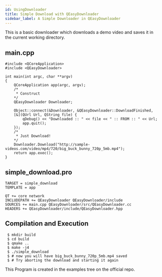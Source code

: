 ```yaml
---
id: UsingDownloader
title: Simple Download with QEasyDownloader
sidebar_label: A Simple Downloader in QEasyDownloader
---
```


This is a basic downloader which downloads a demo video and saves it in the current working directory.

## main.cpp

```
#include <QCoreApplication>
#include <QEasyDownloader>

int main(int argc, char **argv)
{
    QCoreApplication app(argc, argv);
    /*
     * Construct
    */
    QEasyDownloader Downloader;

    Object::connect(&Downloader, &QEasyDownloader::DownloadFinished,
    [&](QUrl Url, QString file) {
        qDebug() << "Downloaded :: " << file << " :: FROM :: " << Url;
        app.quit();
    });
    /*
     * Just Download!
    */
    Downloader.Download("http://sample-videos.com/video/mp4/720/big_buck_bunny_720p_5mb.mp4");
    return app.exec();
}
```

## simple_download.pro

```
TARGET = simple_download
TEMPLATE = app

QT += core network
INCLUDEPATH += QEasyDownloader QEasyDownloader/include 
SOURCES += main.cpp QEasyDownloader/src/QEasyDownloader.cc
HEADERS += QEasyDownloader/include/QEasyDownloader.hpp
```

## Compilation and Execution

```
 $ mkdir build
 $ cd build
 $ qmake ..
 $ make -j4
 $ ./simple_download
 $ # now you will have big_buck_bunny_720p_5mb.mp4 saved
 $ # Try aborting the download and starting it again
```

This Program is created in the examples tree on the official repo.

